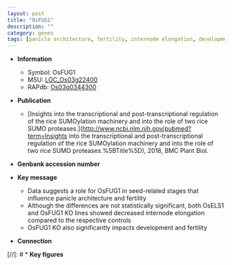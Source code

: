 ```yaml
---
layout: post
title: "OsFUG1"
description: ""
category: genes
tags: [panicle architecture, fertility, internode elongation, development]
---
```


* **Information**  
    + Symbol: OsFUG1  
    + MSU: [LOC_Os03g22400](http://rice.uga.edu/cgi-bin/ORF_infopage.cgi?orf=LOC_Os03g22400)  
    + RAPdb: [Os03g0344300](https://rapdb.dna.affrc.go.jp/locus/?name=Os03g0344300)  

* **Publication**  
    + [Insights into the transcriptional and post-transcriptional regulation of the rice SUMOylation machinery and into the role of two rice SUMO proteases.](http://www.ncbi.nlm.nih.gov/pubmed?term=Insights into the transcriptional and post-transcriptional regulation of the rice SUMOylation machinery and into the role of two rice SUMO proteases.%5BTitle%5D), 2018, BMC Plant Biol.

* **Genbank accession number**  

* **Key message**  
    + Data suggests a role for OsFUG1 in seed-related stages that influence panicle architecture and fertility
    + Although the differences are not statistically significant, both OsELS1 and OsFUG1 KO lines showed decreased internode elongation compared to the respective controls
    + OsFUG1 KO also significantly impacts development and fertility

* **Connection**  

[//]: # * **Key figures**  


